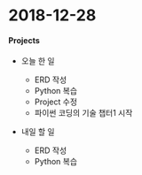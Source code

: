 # 2018-12-28
#### Projects
- 오늘 한 일
    - ERD 작성
    - Python 복습
    - Project 수정
    - 파이썬 코딩의 기술 챕터1 시작

- 내일 할 일
    - ERD 작성
    - Python 복습
